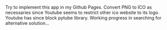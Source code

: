 Try to implement this app in my Github Pages.
Convert PNG to ICO as necessaries since Youtube seems to restrict other ico website to its logo.
Youtube has since block pytube library.
Working progress in searching for alternative solution...
